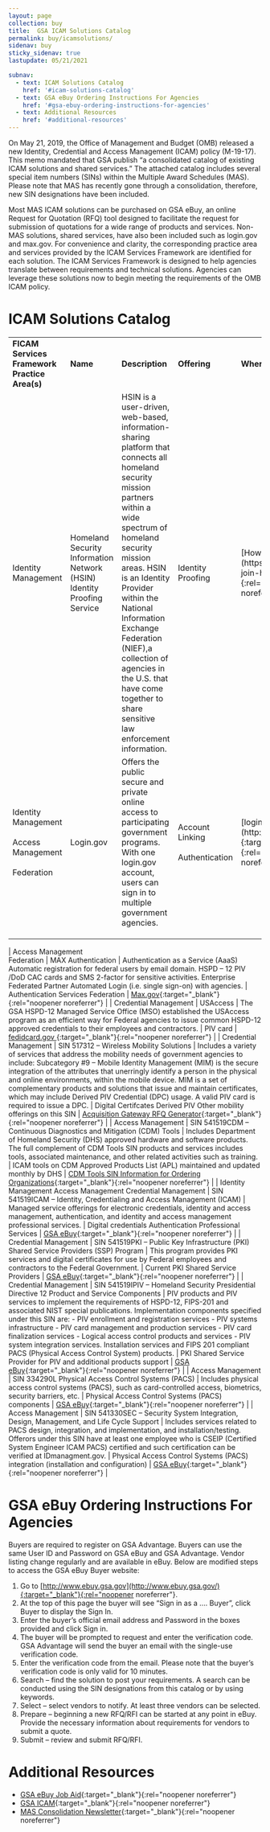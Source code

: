 ```yaml
---
layout: page
collection: buy
title:  GSA ICAM Solutions Catalog
permalink: buy/icamsolutions/
sidenav: buy
sticky_sidenav: true
lastupdate: 05/21/2021

subnav:
  - text: ICAM Solutions Catalog
    href: '#icam-solutions-catalog'
  - text: GSA eBuy Ordering Instructions For Agencies
    href: '#gsa-ebuy-ordering-instructions-for-agencies'
  - text: Additional Resources
    href: '#additional-resources'
---
```


On May 21, 2019, the Office of Management and Budget (OMB) released a new Identity, Credential and Access Management (ICAM) policy (M-19-17). This memo mandated that GSA publish “a consolidated catalog of existing ICAM solutions and shared services.” The attached catalog includes several special item numbers (SINs) within the Multiple Award Schedules (MAS). Please note that MAS has recently gone through a consolidation, therefore, new SIN designations have been included.

Most MAS ICAM solutions can be purchased on GSA eBuy, an online Request for Quotation (RFQ) tool designed to facilitate the request for submission of quotations for a wide range of products and services. Non-MAS solutions, shared services, have also been included such as login.gov and max.gov. For convenience and clarity, the corresponding practice area and services provided by the ICAM Services Framework are identified for each solution. The ICAM Services Framework is designed to help agencies translate between requirements and technical solutions. Agencies can leverage these solutions now to begin meeting the requirements of the OMB ICAM policy.

# ICAM Solutions Catalog

<table>
  <tr>
    <td><b>FICAM Services Framework Practice Area(s)</b></td>
    <td><b>Name</b></td>
    <td><b>Description</b></td>
    <td><b>Offering</b></td>
    <td><b>Where to Purchase</b></td>
  </tr>
  <tr>
    <td>Identity Management</td>
    <td>Homeland Security Information Network (HSIN) Identity Proofing Service</td>
    <td>HSIN is a user-driven, web-based, information-sharing platform that connects all homeland security mission partners within a wide spectrum of homeland security mission areas. HSIN is an Identity Provider within the National Information Exchange Federation (NIEF),a collection of agencies in the U.S. that have come together to share sensitive law enforcement information.</td>
    <td>Identity Proofing</td>
    <td>[How to Join HSIN](https://www.dhs.gov/how-join-hsin){:target="_blank"}{:rel="noopener noreferrer"}</td>
  </tr>
    <tr>
    <td>Identity Management <br><br> Access Management <br><br> Federation</td>
    <td>Login.gov</td>
    <td>Offers the public secure and private online access to participating government programs. With one login.gov account, users can sign in to multiple government agencies.</td>
    <td>Account Linking <br><br> Authentication</td>
    <td>[login.gov](http://login.gov/){:target="_blank"}{:rel="noopener noreferrer"}</td>
  </tr>
   <tr>
    <td></td>
    <td></td>
    <td></td>
    <td></td>
    <td></td>
  </tr>
  <tr>
    <td></td>
    <td></td>
    <td></td>
    <td></td>
    <td></td>
  </tr>
  <tr>
    <td></td>
    <td></td>
    <td></td>
    <td></td>
    <td></td>
  </tr>
</table>


| Access Management </br> Federation | MAX Authentication | Authentication as a Service (AaaS) Automatic registration for federal users by email domain. HSPD – 12 PIV /DoD CAC cards and SMS 2-factor for sensitive activities. Enterprise Federated Partner Automated Login (i.e. single sign-on) with agencies. | Authentication Services   Federation |	[Max.gov](http://max.gov/){:target="_blank"}{:rel="noopener noreferrer"} |
| Credential Management | USAccess 	| The GSA HSPD-12 Managed Service Office (MSO) established the USAccess program as an efficient way for Federal agencies to issue common HSPD-12 approved credentials to their employees and contractors. | PIV card |  [fedidcard.gov ](http://fedidcard.gov/){:target="_blank"}{:rel="noopener noreferrer"} |
| Credential Management	| SIN 517312 – Wireless Mobility Solutions | Includes a variety of services that address the mobility needs of government agencies to include: Subcategory #9 – Mobile Identity Management (MIM) is the secure integration of the attributes that unerringly identify a person in the physical and online environments, within the mobile device. MIM is a set of complementary products and solutions that issue and maintain certificates, which may include Derived PIV Credential (DPC) usage. A valid PIV card is required to issue a DPC. | Digital Certifcates  Derived PIV  Other mobility offerings on this SIN | [Acquisition Gateway RFQ Generator](https://hallways.cap.gsa.gov/app/#/applet/rfq){:target="_blank"}{:rel="noopener noreferrer"} |
| Access Management | SIN 541519CDM – Continuous Diagnostics and Mitigation (CDM) Tools | Includes Department of Homeland Security (DHS) approved hardware and software products. The full complement of CDM Tools SIN products and services includes tools, associated maintenance, and other related activities such as training. | ICAM tools on CDM Approved Products List (APL) maintained and updated monthly by DHS | [CDM Tools SIN Information for Ordering Organizations](https://www.gsa.gov/technology/technology-products-services/it-security/continuous-diagnostics-mitigation-cdm/continuous-diagnostics-mitigation-cdm-tools-special-item-number-sin-information-for-ordering-organizations){:target="_blank"}{:rel="noopener noreferrer"} |
| Identity Management  Access Management  Credential Management | SIN 541519ICAM – Identity, Credentialing and Access Management (ICAM) | Managed service offerings for electronic credentials, identity and access management, authentication, and identity and access management professional services. | Digital credentials  Authentication  Professional Services | [GSA eBuy](https://www.ebuy.gsa.gov/ebuy/?returnUrl=%2Fbuyer%3Ffrom%3Delibrary){:target="_blank"}{:rel="noopener noreferrer"} |
| Credential Management	| SIN 541519PKI – Public Key Infrastructure (PKI) Shared Service Providers (SSP) Program | This program provides PKI services and digital certificates for use by Federal employees and contractors to the Federal Government. | Current PKI Shared Service Providers | [GSA eBuy](https://www.ebuy.gsa.gov/ebuy/?returnUrl=%2Fbuyer%3Ffrom%3Delibrary){:target="_blank"}{:rel="noopener noreferrer"} |
| Credential Management	| SIN 541519IPIV – Homeland Security Presidential Directive 12 Product and Service Components | PIV products and PIV services to implement the requirements of HSPD-12, FIPS-201 and associated NIST special publications. Implementation components specified under this SIN are:  - PIV enrollment and registration services  - PIV systems infrastructure  - PIV card management and production services  - PIV card finalization services  - Logical access control products and services  - PIV system integration services. Installation services and FIPS 201 compliant PACS (Physical Access Control System) products. | PKI Shared Service Provider for PIV and additional products support | [GSA eBuy](https://www.ebuy.gsa.gov/ebuy/?returnUrl=%2Fbuyer%3Ffrom%3Delibrary){:target="_blank"}{:rel="noopener noreferrer"} |
| Access Management | SIN 334290L Physical Access Control Systems (PACS) | Includes physical access control systems (PACS), such as card-controlled access, biometrics, security barriers, etc. | Physical Access Control Systems (PACS) components | [GSA eBuy](https://www.ebuy.gsa.gov/ebuy/?returnUrl=%2Fbuyer%3Ffrom%3Delibrary){:target="_blank"}{:rel="noopener noreferrer"} |
| Access Management | SIN 541330SEC – Security System Integration, Design, Management, and Life Cycle Support | Includes services related to PACS design, integration, and implementation, and installation/testing. Offerors under this SIN have at least one employee who is CSEIP (Certified System Engineer ICAM PACS) certified and such certification can be verified at IDmanagment.gov. | Physical Access Control Systems (PACS) integration (installation and configuration) | [GSA eBuy](https://www.ebuy.gsa.gov/ebuy/?returnUrl=%2Fbuyer%3Ffrom%3Delibrary){:target="_blank"}{:rel="noopener noreferrer"} |


# GSA eBuy Ordering Instructions For Agencies

Buyers are required to register on GSA Advantage. Buyers can use the same User ID and Password on GSA eBuy and GSA Advantage. Vendor listing change regularly and are available in eBuy. Below are modified steps to access the GSA eBuy Buyer website:

1. Go to [http://www.ebuy.gsa.gov](http://www.ebuy.gsa.gov/){:target="_blank"}{:rel="noopener noreferrer"}.
2. At the top of this page the buyer will see “Sign in as a …. Buyer”, click Buyer to display the Sign In.
3. Enter the buyer’s official email address and Password in the boxes provided and click Sign in.
4. The buyer will be prompted to request and enter the verification code. GSA Advantage will send the buyer an email with the single-use verification code.
5. Enter the verification code from the email. Please note that the buyer’s verification code is only valid for 10 minutes.
6. Search – find the solution to post your requirements. A search can be conducted using the SIN designations from this catalog or by using keywords.
7. Select – select vendors to notify. At least three vendors can be selected.
8. Prepare – beginning a new RFQ/RFI can be started at any point in eBuy. Provide the necessary information about requirements for vendors to submit a quote.
9. Submit – review and submit RFQ/RFI.


# Additional Resources

- [GSA eBuy Job Aid](https://www.ebuy.gsa.gov/ebuy/assets/content/eBuy-Buyer_jobaid.pdf){:target="_blank"}{:rel="noopener noreferrer"}
- [GSA ICAM](https://www.gsa.gov/technology/government-it-initiatives/identity-credentials-and-access-management){:target="_blank"}{:rel="noopener noreferrer"}
- [MAS Consolidation Newsletter](https://interact.gsa.gov/sites/default/files/mas_quarterly_summer_2019_508.pdf){:target="_blank"}{:rel="noopener noreferrer"}
